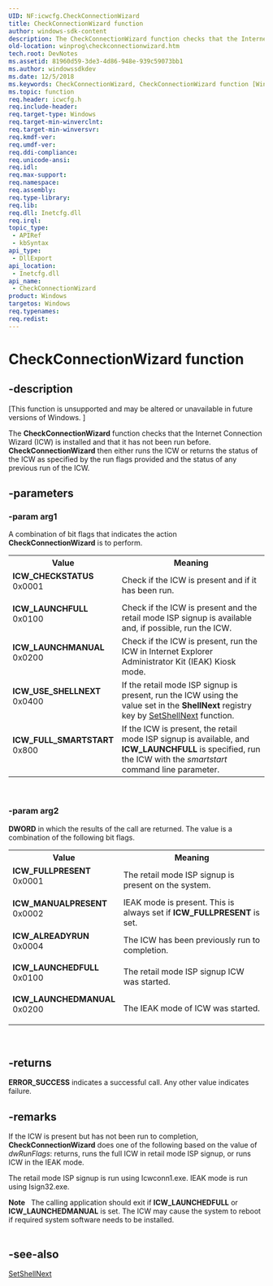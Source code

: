 ```yaml
---
UID: NF:icwcfg.CheckConnectionWizard
title: CheckConnectionWizard function
author: windows-sdk-content
description: The CheckConnectionWizard function checks that the Internet Connection Wizard (ICW) is installed and that it has not been run before.
old-location: winprog\checkconnectionwizard.htm
tech.root: DevNotes
ms.assetid: 81960d59-3de3-4d86-948e-939c59073bb1
ms.author: windowssdkdev
ms.date: 12/5/2018
ms.keywords: CheckConnectionWizard, CheckConnectionWizard function [Windows API], ICW_ALREADYRUN, ICW_CHECKSTATUS, ICW_FULLPRESENT, ICW_FULL_SMARTSTART, ICW_LAUNCHEDFULL, ICW_LAUNCHEDMANUAL, ICW_LAUNCHFULL, ICW_LAUNCHMANUAL, ICW_MANUALPRESENT, ICW_USE_SHELLNEXT, icwcfg/CheckConnectionWizard, winprog.checkconnectionwizard
ms.topic: function
req.header: icwcfg.h
req.include-header: 
req.target-type: Windows
req.target-min-winverclnt: 
req.target-min-winversvr: 
req.kmdf-ver: 
req.umdf-ver: 
req.ddi-compliance: 
req.unicode-ansi: 
req.idl: 
req.max-support: 
req.namespace: 
req.assembly: 
req.type-library: 
req.lib: 
req.dll: Inetcfg.dll
req.irql: 
topic_type:
 - APIRef
 - kbSyntax
api_type:
 - DllExport
api_location:
 - Inetcfg.dll
api_name:
 - CheckConnectionWizard
product: Windows
targetos: Windows
req.typenames: 
req.redist: 
---
```


# CheckConnectionWizard function


## -description


<p class="CCE_Message">[This function is unsupported and may be altered or unavailable in future  versions of Windows.  ]

The <b>CheckConnectionWizard</b> function checks that the Internet Connection Wizard (ICW) is installed  and that it has not been run
            before.  <b>CheckConnectionWizard</b> then either runs the  ICW or returns the status of the ICW as specified by  the run flags provided and the status of any previous run of the ICW.


## -parameters




### -param arg1

A combination of bit flags that indicates the action <b>CheckConnectionWizard</b> is to perform.

<table>
<tr>
<th>Value</th>
<th>Meaning</th>
</tr>
<tr>
<td width="40%"><a id="ICW_CHECKSTATUS"></a><a id="icw_checkstatus"></a><dl>
<dt><b>ICW_CHECKSTATUS</b></dt>
<dt>0x0001</dt>
</dl>
</td>
<td width="60%">
Check if the ICW is present and if it
                                    has been run.

</td>
</tr>
<tr>
<td width="40%"><a id="ICW_LAUNCHFULL"></a><a id="icw_launchfull"></a><dl>
<dt><b>ICW_LAUNCHFULL</b></dt>
<dt>0x0100</dt>
</dl>
</td>
<td width="60%">
Check if the ICW is present and the retail mode ISP signup
                                    is available and, if
                                    possible, run the ICW.

</td>
</tr>
<tr>
<td width="40%"><a id="ICW_LAUNCHMANUAL"></a><a id="icw_launchmanual"></a><dl>
<dt><b>ICW_LAUNCHMANUAL</b></dt>
<dt>0x0200</dt>
</dl>
</td>
<td width="60%">
Check if the ICW is present, run the ICW in Internet Explorer Administrator Kit (IEAK) Kiosk mode.

</td>
</tr>
<tr>
<td width="40%"><a id="_ICW_USE_SHELLNEXT"></a><a id="_icw_use_shellnext"></a><dl>
<dt><b> ICW_USE_SHELLNEXT</b></dt>
<dt>0x0400</dt>
</dl>
</td>
<td width="60%">
 If the retail mode ISP signup is present, run the ICW using the value set in the <b>ShellNext</b> registry key by <a href="https://msdn.microsoft.com/f08753b2-9666-498d-aee4-8eb2c7f0d95b">SetShellNext</a> function.

</td>
</tr>
<tr>
<td width="40%"><a id="ICW_FULL_SMARTSTART"></a><a id="icw_full_smartstart"></a><dl>
<dt><b>ICW_FULL_SMARTSTART</b></dt>
<dt>0x800</dt>
</dl>
</td>
<td width="60%">
If the ICW is present, the retail mode ISP signup 
                                    is available, and <b>ICW_LAUNCHFULL</b> is
                                    specified, run the ICW with the <i>smartstart</i> command line parameter.

</td>
</tr>
</table>
 


### -param arg2

<b>DWORD</b> in which the results of the call are returned.  The value is  a
                combination of the following bit flags.

<table>
<tr>
<th>Value</th>
<th>Meaning</th>
</tr>
<tr>
<td width="40%"><a id="ICW_FULLPRESENT"></a><a id="icw_fullpresent"></a><dl>
<dt><b>ICW_FULLPRESENT</b></dt>
<dt>0x0001</dt>
</dl>
</td>
<td width="60%">
The retail mode ISP signup  is present on the system.

</td>
</tr>
<tr>
<td width="40%"><a id="ICW_MANUALPRESENT"></a><a id="icw_manualpresent"></a><dl>
<dt><b>ICW_MANUALPRESENT</b></dt>
<dt>0x0002</dt>
</dl>
</td>
<td width="60%">
IEAK mode is present.  This is
                                    always  set if <b>ICW_FULLPRESENT</b> is set.

</td>
</tr>
<tr>
<td width="40%"><a id="ICW_ALREADYRUN"></a><a id="icw_alreadyrun"></a><dl>
<dt><b>ICW_ALREADYRUN</b></dt>
<dt>0x0004</dt>
</dl>
</td>
<td width="60%">
The ICW has been previously run to completion.

</td>
</tr>
<tr>
<td width="40%"><a id="ICW_LAUNCHEDFULL"></a><a id="icw_launchedfull"></a><dl>
<dt><b>ICW_LAUNCHEDFULL</b></dt>
<dt>0x0100</dt>
</dl>
</td>
<td width="60%">
The retail mode ISP signup  ICW was started.

</td>
</tr>
<tr>
<td width="40%"><a id="ICW_LAUNCHEDMANUAL"></a><a id="icw_launchedmanual"></a><dl>
<dt><b>ICW_LAUNCHEDMANUAL</b></dt>
<dt>0x0200</dt>
</dl>
</td>
<td width="60%">
The IEAK mode of ICW was started.

</td>
</tr>
</table>
 


## -returns



<b>ERROR_SUCCESS</b> indicates a successful call.
            Any other value indicates failure.




## -remarks



If the ICW is present but has not been run to completion, <b>CheckConnectionWizard</b> does one of
            the following based on the value of <i>dwRunFlags</i>:  returns, runs
            the full ICW in retail mode ISP signup, or runs ICW in the IEAK mode.

The retail mode ISP signup  is run using Icwconn1.exe. IEAK mode is run using Isign32.exe.

<div class="alert"><b>Note</b>   The calling application should exit if <b>ICW_LAUNCHEDFULL</b> or
                    <b>ICW_LAUNCHEDMANUAL</b> is set.  The ICW may cause the system to
                    reboot if required system software needs to be installed.</div>
<div> </div>



## -see-also




<a href="https://msdn.microsoft.com/f08753b2-9666-498d-aee4-8eb2c7f0d95b">SetShellNext</a>
 

 

